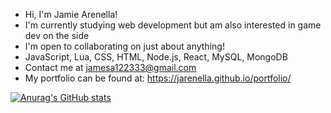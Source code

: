- Hi, I'm Jamie Arenella!
- I'm currently studying web development but am also interested in game dev on the side
- I'm open to collaborating on just about anything!
- JavaScript, Lua, CSS, HTML, Node.js, React, MySQL, MongoDB
- Contact me at jamesa122333@gmail.com
- My portfolio can be found at: https://jarenella.github.io/portfolio/


[![Anurag's GitHub stats](https://github-readme-stats.vercel.app/api?username=jarenella)](https://github.com/anuraghazra/github-readme-stats)
